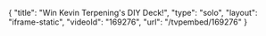 {
    "title": "Win Kevin Terpening's DIY Deck!",
    "type": "solo",
    "layout": "iframe-static",
    "videoId": "169276",
    "url": "\/tvpembed\/169276"
}